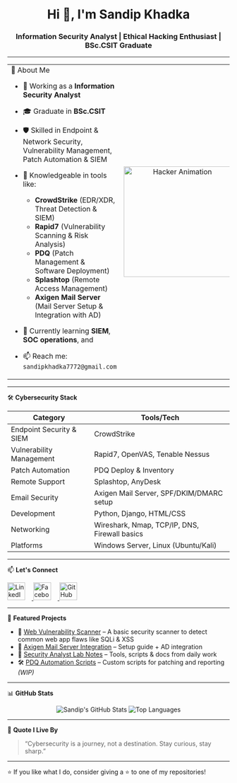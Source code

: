 <!-- GitHub Profile README for sandipkhadka -->

<h1 align="center">Hi 👋, I'm Sandip Khadka</h1>
<h3 align="center">Information Security Analyst | Ethical Hacking Enthusiast | BSc.CSIT Graduate</h3>

---
<table>
  <tr>
    <!-- Left column: About Me -->
    <td width="60%" valign="top">
      🔐 About Me

- 💼 Working as a **Information Security Analyst**
- 🎓 Graduate in **BSc.CSIT**
- 🛡️ Skilled in Endpoint & Network Security, Vulnerability Management, Patch Automation & SIEM
- 🧠 Knowledgeable in tools like:
  - **CrowdStrike** (EDR/XDR, Threat Detection & SIEM)
  - **Rapid7** (Vulnerability Scanning & Risk Analysis)
  - **PDQ** (Patch Management & Software Deployment)
  - **Splashtop** (Remote Access Management)
  - **Axigen Mail Server** (Mail Server Setup & Integration with AD)
- 🌱 Currently learning **SIEM**, **SOC operations**, and
- 📫 Reach me: `sandipkhadka7772@gmail.com`

    </td>
    <!-- Right column: GIF -->
    <td width="40%" align="center">
      <img src="https://media.giphy.com/media/v1.Y2lkPWVjZjA1ZTQ3b3VnaXI2ZW40MGhjbzJ2cnp2YjJ6Ym0yZm1xMXd2M2dicGptdDB6NCZlcD12MV9naWZzX3NlYXJjaCZjdD1n/78XCFBGOlS6keY1Bil/giphy.gif" width="250" alt="Hacker Animation"/>
    </td>
  </tr>
</table>




---

🛠️ **Cybersecurity Stack**

| Category                 | Tools/Tech                                                                 |
|--------------------------|----------------------------------------------------------------------------|
| Endpoint Security & SIEM | CrowdStrike                                                                |
| Vulnerability Management | Rapid7, OpenVAS, Tenable Nessus                                            |
| Patch Automation         | PDQ Deploy & Inventory                                                     |
| Remote Support           | Splashtop, AnyDesk                                                         |
| Email Security           | Axigen Mail Server, SPF/DKIM/DMARC setup                                   |
| Development              | Python, Django, HTML/CSS                                                   |
| Networking               | Wireshark, Nmap, TCP/IP, DNS, Firewall basics                              |
| Platforms                | Windows Server, Linux (Ubuntu/Kali)                                        |

---
📫 **Let's Connect**

<p align="left">
  <a href="https://www.linkedin.com/in/sandip-khadka7772/" target="_blank">
    <img src="https://cdn-icons-png.flaticon.com/512/174/174857.png" alt="LinkedIn" width="40" height="40" style="margin-right:15px;" />
  </a>
  <a href="https://facebook.com/sandipkhadka" target="_blank">
    <img src="https://raw.githubusercontent.com/rahuldkjain/github-profile-readme-generator/master/src/images/icons/Social/facebook.svg" alt="Facebook" width="40" height="40" style="margin-right:15px;" />
  </a>
  <a href="https://github.com/sandip7772" target="_blank">
    <img src="https://cdn3.iconfinder.com/data/icons/inficons/512/github.png" alt="GitHub" width="40" height="40" />
  </a>
</p>



---


📁 **Featured Projects**

- 🔐 [Web Vulnerability Scanner](https://github.com/sandipkhadka/web-vulnerability-scanner) – A basic security scanner to detect common web app flaws like SQLi & XSS
- 📧 [Axigen Mail Server Integration](https://github.com/sandipkhadka/axigen-integration) – Setup guide + AD integration
- 📓 [Security Analyst Lab Notes](https://github.com/sandipkhadka/cybersecurity-lab) – Tools, scripts & docs from daily work
- 🛠️ [PDQ Automation Scripts](https://github.com/sandipkhadka/pdq-scripts) – Custom scripts for patching and reporting *(WIP)*

---


📊 **GitHub Stats**

<p align="center">
  <img src="https://github-readme-stats.vercel.app/api?username=sandipkhadka&show_icons=true&theme=tokyonight" alt="Sandip's GitHub Stats" />
  <img src="https://github-readme-stats.vercel.app/api/top-langs/?username=sandipkhadka&layout=compact&theme=tokyonight" alt="Top Languages" />
</p>

---


🧠 **Quote I Live By**

> “Cybersecurity is a journey, not a destination. Stay curious, stay sharp.”  


---

⭐️ If you like what I do, consider giving a ⭐️ to one of my repositories!

